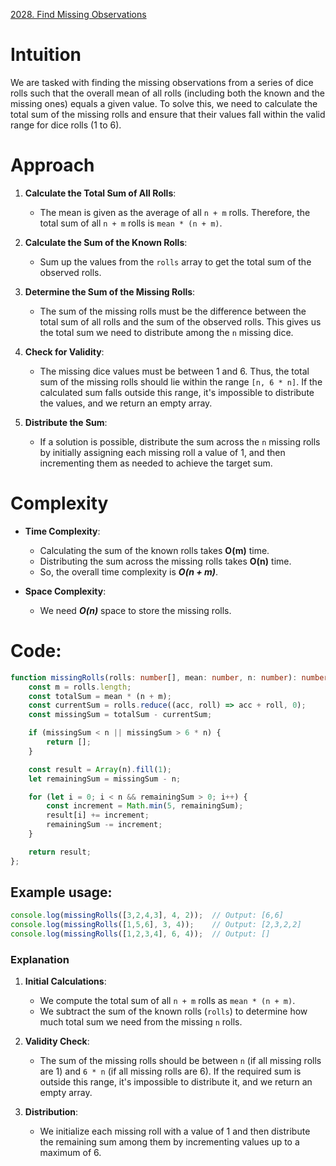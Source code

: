 [2028. Find Missing Observations](https://leetcode.com/problems/find-missing-observations/)

# Intuition

We are tasked with finding the missing observations from a series of dice rolls such that the overall mean of all rolls (including both the known and the missing ones) equals a given value. To solve this, we need to calculate the total sum of the missing rolls and ensure that their values fall within the valid range for dice rolls (1 to 6).

# Approach

1. **Calculate the Total Sum of All Rolls**:
   - The mean is given as the average of all `n + m` rolls. Therefore, the total sum of all `n + m` rolls is `mean * (n + m)`.

2. **Calculate the Sum of the Known Rolls**:
   - Sum up the values from the `rolls` array to get the total sum of the observed rolls.

3. **Determine the Sum of the Missing Rolls**:
   - The sum of the missing rolls must be the difference between the total sum of all rolls and the sum of the observed rolls. This gives us the total sum we need to distribute among the `n` missing dice.

4. **Check for Validity**:
   - The missing dice values must be between 1 and 6. Thus, the total sum of the missing rolls should lie within the range `[n, 6 * n]`. If the calculated sum falls outside this range, it's impossible to distribute the values, and we return an empty array.

5. **Distribute the Sum**:
   - If a solution is possible, distribute the sum across the `n` missing rolls by initially assigning each missing roll a value of 1, and then incrementing them as needed to achieve the target sum.

# Complexity

- **Time Complexity**: 
  - Calculating the sum of the known rolls takes **O(m)** time.
  - Distributing the sum across the missing rolls takes **O(n)** time.
  - So, the overall time complexity is ***O(n + m)***.

- **Space Complexity**: 
  - We need ***O(n)*** space to store the missing rolls.

# Code:

```typescript
function missingRolls(rolls: number[], mean: number, n: number): number[] {
    const m = rolls.length;
    const totalSum = mean * (n + m);
    const currentSum = rolls.reduce((acc, roll) => acc + roll, 0);
    const missingSum = totalSum - currentSum;

    if (missingSum < n || missingSum > 6 * n) {
        return [];
    }

    const result = Array(n).fill(1);
    let remainingSum = missingSum - n;

    for (let i = 0; i < n && remainingSum > 0; i++) {
        const increment = Math.min(5, remainingSum);
        result[i] += increment;
        remainingSum -= increment;
    }

    return result;
};

```
## Example usage:

```typescript
console.log(missingRolls([3,2,4,3], 4, 2));  // Output: [6,6]
console.log(missingRolls([1,5,6], 3, 4));    // Output: [2,3,2,2]
console.log(missingRolls([1,2,3,4], 6, 4));  // Output: []
```

### Explanation

1. **Initial Calculations**:
   - We compute the total sum of all `n + m` rolls as `mean * (n + m)`.
   - We subtract the sum of the known rolls (`rolls`) to determine how much total sum we need from the missing `n` rolls.

2. **Validity Check**:
   - The sum of the missing rolls should be between `n` (if all missing rolls are 1) and `6 * n` (if all missing rolls are 6). If the required sum is outside this range, it's impossible to distribute it, and we return an empty array.

3. **Distribution**:
   - We initialize each missing roll with a value of 1 and then distribute the remaining sum among them by incrementing values up to a maximum of 6.